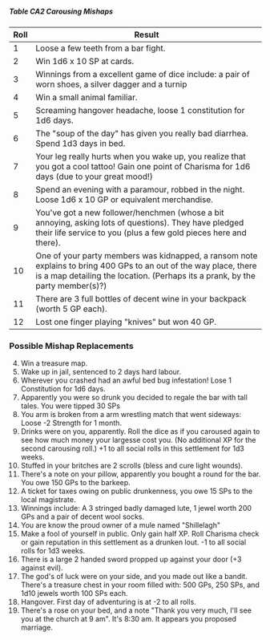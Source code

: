 ##### Table CA2 Carousing Mishaps
    
| **Roll** | **Result**                                                                                                                                                                                         |
| -------- | -------------------------------------------------------------------------------------------------------------------------------------------------------------------------------------------------- |
| 1        | Loose a few teeth from a bar fight.                                                                                                                                                                |
| 2        | Win 1d6 x 10 SP at cards.                                                                                                                                                                          |
| 3        | Winnings from a excellent game of dice include: a pair of worn shoes, a silver dagger and a turnip                                                                                                 |
| 4        | Win a small animal familiar.                                                                                                                                                                       |
| 5        | Screaming hangover headache, loose 1 constitution for 1d6 days.                                                                                                                                   |
| 6        | The "soup of the day" has given you really bad diarrhea. Spend 1d3 days in bed.                                                                                                                    |
| 7        | Your leg really hurts when you wake up, you realize that you got a cool tattoo! Gain one point of Charisma for 1d6 days (due to your great mood!)                                                  |
| 8        | Spend an evening with a paramour, robbed in the night. Loose 1d6 x 10 GP or equivalent merchandise.                                                                                                |
| 9        | You've got a new follower/henchmen (whose a bit annoying, asking lots of questions). They have pledged their life service to you (plus a few gold pieces here and there).                          |
| 10       | One of your party members was kidnapped, a ransom note explains to bring 400 GPs to an out of the way place, there is a map detailing the location. (Perhaps its a prank, by the party member(s)?) |                                                                                                          |
| 11       | There are 3 full bottles of decent wine in your backpack (worth 5 GP each).                                                                                                                        |
| 12       | Lost one finger playing "knives" but won 40 GP.

                                                                                                                                                                                                                                                                                                                                                
### Possible Mishap Replacements

4. Win a treasure map.
5. Wake up in jail, sentenced to 2 days hard labour.
6. Wherever you crashed had an awful bed bug infestation! Lose 1 Constitution for 1d6 days. 
7. Apparently you were so drunk you decided to regale the bar with tall tales. You were tipped 30 SPs
8. You arm is broken from a arm wrestling match that went sideways: Loose -2 Strength for 1 month.
9. Drinks were on you, apparently. Roll the dice as if you caroused again to see how much money your largesse cost you. (No additional XP for the second carousing roll.) +1 to all social rolls in this settlement for 1d3 weeks.
10. Stuffed in your britches are 2 scrolls (bless and cure light wounds).
11. There's a note on your pillow, apparently you bought a round for the bar. You owe 150 GPs to the barkeep.
12. A ticket for taxes owing on public drunkenness, you owe 15 SPs to the local magistrate.
13. Winnings include: A 3 stringed badly damaged lute, 1 jewel worth 200 GPs and a pair of decent wool socks.
14. You are know the proud owner of a mule named "Shillelagh"
15. Make a fool of yourself in public. Only gain half XP. Roll Charisma check or gain reputation in this settlement as a drunken lout. -1 to all social rolls for 1d3 weeks.
16. There is a large 2 handed sword propped up against your door (+3 against evil).
17. The god's of luck were on your side, and you made out like a bandit. There's a treasure chest in your room filled with: 500 GPs, 250 SPs, and 1d10 jewels worth 100 SPs each.
18. Hangover. First day of adventuring is at -2 to all rolls.
19. There's a rose on your bed, and a note "Thank you very much, I'll see you at the church at 9 am". It's 8:30 am. It appears you proposed marriage.